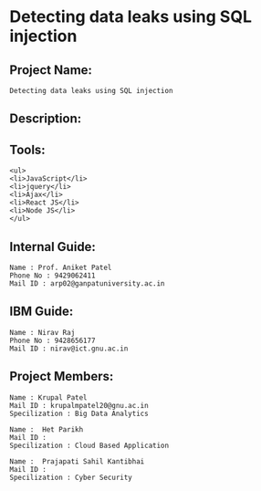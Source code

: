 # Detecting data leaks using SQL injection
 
## Project Name: 
    Detecting data leaks using SQL injection

## Description:
    

## Tools:
    <ul>
    <li>JavaScript</li>
    <li>jquery</li>
    <li>Ajax</li>
    <li>React JS</li>
    <li>Node JS</li>
    </ul>

## Internal Guide:
    Name : Prof. Aniket Patel
    Phone No : 9429062411
    Mail ID : arp02@ganpatuniversity.ac.in

## IBM Guide:
    Name : Nirav Raj
    Phone No : 9428656177
    Mail ID : nirav@ict.gnu.ac.in

## Project Members:
    Name : Krupal Patel
    Mail ID : krupalmpatel20@gnu.ac.in
    Specilization : Big Data Analytics

    Name : 	Het Parikh
    Mail ID : 
    Specilization : Cloud Based Application

    Name : 	Prajapati Sahil Kantibhai
    Mail ID : 
    Specilization : Cyber Security
